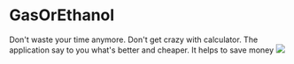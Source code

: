 # GasOrEthanol
Don't waste your time anymore.
Don't get crazy with calculator.
The application say to you what's better and cheaper.
It helps  to save money
![](https://thumb.cloud.mail.ru/weblink/thumb/xw1/GGU6/SADQ1Xm8r/gas%20or%20ethanol%20screenshot.JPG?x-email=undefined)
